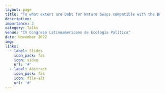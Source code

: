 ```yaml
---
layout: page
title: "To what extent are Debt for Nature Swaps compatible with the Buen Vivir concept in Ecuador?"
description: 
importance: 2
category: Talks
venue: "IV Congreso Latinoamericano de Ecología Política"
date: November 2022
img:
links:
  - label: Slides
    icon_pack: fas
    icon: video
    url: '#'
  - label: Abstract
    icon_pack: fas
    icon: file-alt
    url: '#'
---
```



